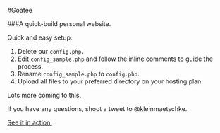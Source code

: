 #Goatee

###A quick-build personal website.    
    
    
Quick and easy setup:    
    
1.  Delete our `config.php.`    
2.	Edit `config_sample.php` and follow the inline comments to guide the process.    
3. Rename `config_sample.php` to `config.php`.    
4. Upload all files to your preferred directory on your hosting plan.    
    
Lots more coming to this.    
    
If you have any questions, shoot a tweet to @kleinmaetschke.

[See it in action.](http://iamkle.in)
